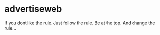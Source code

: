 # advertiseweb

If you dont like the rule.
Just follow the rule.
Be at the top.
And change the rule...
